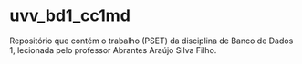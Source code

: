 # uvv_bd1_cc1md
Repositório que contém o trabalho (PSET) da disciplina de Banco de Dados 1, lecionada pelo professor Abrantes Araújo Silva Filho.
